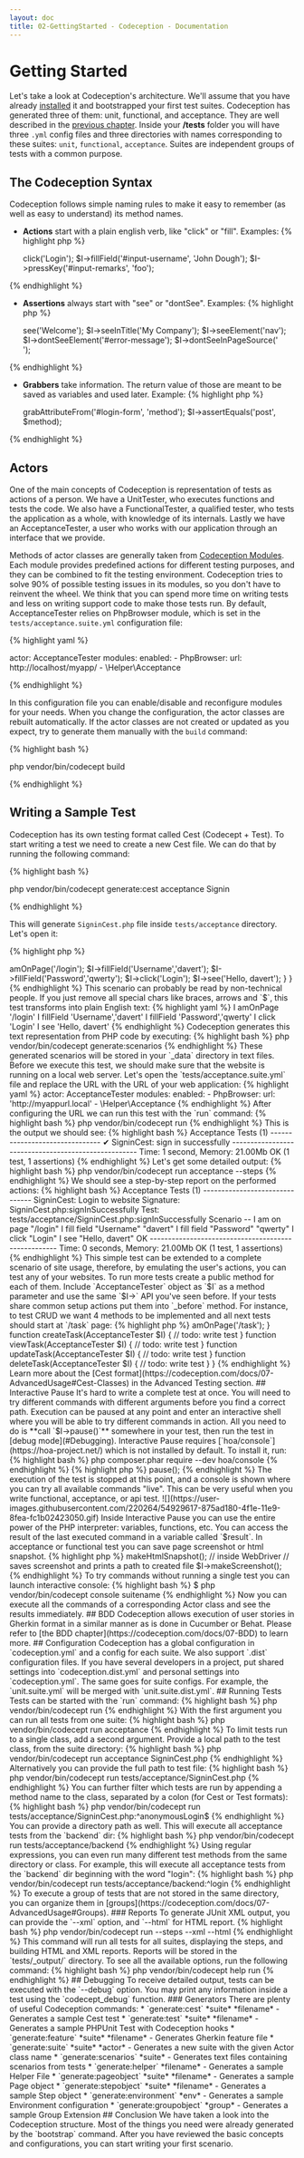 ```yaml
---
layout: doc
title: 02-GettingStarted - Codeception - Documentation
---
```


# Getting Started

Let's take a look at Codeception's architecture. We'll assume that you have already [installed](https://codeception.com/install) it
and bootstrapped your first test suites. Codeception has generated three of them: unit, functional, and acceptance.
They are well described in the [previous chapter](https://codeception.com/docs/01-Introduction). Inside your __/tests__ folder you will have three `.yml` config files and three directories
with names corresponding to these suites: `unit`, `functional`, `acceptance`. Suites are independent groups of tests with a common purpose.

## The Codeception Syntax

Codeception follows simple naming rules to make it easy to remember (as well as easy to understand) its method names.

* **Actions** start with a plain english verb, like "click" or "fill". Examples:
    {% highlight php %}

    <?php
    $I->click('Login');
    $I->fillField('#input-username', 'John Dough');
    $I->pressKey('#input-remarks', 'foo');
    
{% endhighlight %}
* **Assertions** always start with "see" or "dontSee". Examples:
    {% highlight php %}

    <?php
    $I->see('Welcome');
    $I->seeInTitle('My Company');
    $I->seeElement('nav');
    $I->dontSeeElement('#error-message');
    $I->dontSeeInPageSource('<section class="foo">');
    
{% endhighlight %}
* **Grabbers** take information. The return value of those are meant to be saved as variables and used later. Example:
    {% highlight php %}

    <?php
    $method = $I->grabAttributeFrom('#login-form', 'method');
    $I->assertEquals('post', $method);
    
{% endhighlight %}

## Actors

One of the main concepts of Codeception is representation of tests as actions of a person. We have a UnitTester, who executes functions and tests the code. We also have a FunctionalTester, a qualified tester,
who tests the application as a whole, with knowledge of its internals. Lastly we have an AcceptanceTester, a user who works with our application
through an interface that we provide.

Methods of actor classes are generally taken from [Codeception Modules](https://codeception.com/docs/06-ModulesAndHelpers). Each module provides predefined actions for different testing purposes, and they can be combined to fit the testing environment.
Codeception tries to solve 90% of possible testing issues in its modules, so you don't have to reinvent the wheel.
We think that you can spend more time on writing tests and less on writing support code to make those tests run.
By default, AcceptanceTester relies on PhpBrowser module, which is set in the `tests/acceptance.suite.yml` configuration file:

{% highlight yaml %}

actor: AcceptanceTester
modules:
    enabled:
        - PhpBrowser:
            url: http://localhost/myapp/
        - \Helper\Acceptance

{% endhighlight %}

In this configuration file you can enable/disable and reconfigure modules for your needs.
When you change the configuration, the actor classes are rebuilt automatically. If the actor classes are not created or updated as you expect,
try to generate them manually with the `build` command:

{% highlight bash %}

php vendor/bin/codecept build

{% endhighlight %}

## Writing a Sample Test

Codeception has its own testing format called Cest (Codecept + Test). 
To start writing a test we need to create a new Cest file. We can do that by running the following command:

{% highlight bash %}

php vendor/bin/codecept generate:cest acceptance Signin

{% endhighlight %}

This will generate `SigninCest.php` file inside `tests/acceptance` directory. Let's open it:

{% highlight php %}

<?php
class SigninCest
{
    function _before(AcceptanceTester $I)
    {
    }
    
    public function _after(AcceptanceTester $I)
    {        
    }

    public function tryToTest(AcceptanceTester $I)
    {
       // todo: write test
    }
}

{% endhighlight %}

We have `_before` and `_after` methods to run some common actions before and after a test. And we have a placeholder action `tryToTest` which we need to implement.
If we try to test a signin process it's a good start to test a successful signin. Let's rename this method to `signInSuccessfully`.

We'll assume that we have a 'login' page where we get authenticated by providing a username and password. 
Then we are sent to a user page, where we see the text `Hello, %username%`. Let's look at how this scenario is written in Codeception:

{% highlight php %}

<?php
class SigninCest
{
    public function signInSuccessfully(AcceptanceTester $I)
    {
        $I->amOnPage('/login');
        $I->fillField('Username','davert');
        $I->fillField('Password','qwerty');
        $I->click('Login');
        $I->see('Hello, davert');
    }
}

{% endhighlight %}

This scenario can probably be read by non-technical people. If you just remove all special chars like braces, arrows and `$`,
this test transforms into plain English text:

{% highlight yaml %}
I amOnPage '/login'
I fillField 'Username','davert'
I fillField 'Password','qwerty'
I click 'Login'
I see 'Hello, davert'

{% endhighlight %}

Codeception generates this text representation from PHP code by executing:

{% highlight bash %}

php vendor/bin/codecept generate:scenarios

{% endhighlight %}

These generated scenarios will be stored in your `_data` directory in text files.

Before we execute this test, we should make sure that the website is running on a local web server.
Let's open the `tests/acceptance.suite.yml` file and replace the URL with the URL of your web application:

{% highlight yaml %}

actor: AcceptanceTester
modules:
    enabled:
        - PhpBrowser:
            url: 'http://myappurl.local'
        - \Helper\Acceptance

{% endhighlight %}

After configuring the URL we can run this test with the `run` command:

{% highlight bash %}

php vendor/bin/codecept run

{% endhighlight %}

This is the output we should see:

{% highlight bash %}

Acceptance Tests (1) -------------------------------
✔ SigninCest: sign in successfully
----------------------------------------------------

Time: 1 second, Memory: 21.00Mb

OK (1 test, 1 assertions)

{% endhighlight %}

Let's get some detailed output:

{% highlight bash %}

php vendor/bin/codecept run acceptance --steps

{% endhighlight %}

We should see a step-by-step report on the performed actions:

{% highlight bash %}

Acceptance Tests (1) -------------------------------
SigninCest: Login to website
Signature: SigninCest.php:signInSuccessfully
Test: tests/acceptance/SigninCest.php:signInSuccessfully
Scenario --
 I am on page "/login"
 I fill field "Username" "davert"
 I fill field "Password" "qwerty"
 I click "Login"
 I see "Hello, davert"
 OK
----------------------------------------------------

Time: 0 seconds, Memory: 21.00Mb

OK (1 test, 1 assertions)

{% endhighlight %}

This simple test can be extended to a complete scenario of site usage, therefore,
by emulating the user's actions, you can test any of your websites.

To run more tests create a public method for each of them. Include `AcceptanceTester` object as `$I` as a method parameter and use the same `$I->` API you've seen before.
If your tests share common setup actions put them into `_before` method. 

For instance, to test CRUD we want 4 methods to be implemented and all next tests should start at `/task` page:

{% highlight php %}

<?php
class TaskCrudCest
{
    function _before(AcceptanceTester $I)
    {
        // will be executed at the beginning of each test
        $I->amOnPage('/task');
    }

    function createTask(AcceptanceTester $I)
    {
       // todo: write test
    }

    function viewTask(AcceptanceTester $I)
    {
       // todo: write test
    }

    function updateTask(AcceptanceTester $I)
    {
        // todo: write test
    }

    function deleteTask(AcceptanceTester $I)
    {
       // todo: write test
    }
}

{% endhighlight %}

Learn more about the [Cest format](https://codeception.com/docs/07-AdvancedUsage#Cest-Classes) in the Advanced Testing section.

## Interactive Pause

It's hard to write a complete test at once. 
You will need to try different commands with different arguments before you find a correct path.

Execution can be paused at any point and enter an interactive shell where you will be able to try different commands in action.
All you need to do is **call `$I->pause()`** somewhere in your test, then run the test in [debug mode](#Debugging).

Interactive Pause requires [`hoa/console`](https://hoa-project.net/) which is not installed by default. To install it, run:

{% highlight bash %}

php composer.phar require --dev hoa/console

{% endhighlight %}

{% highlight php %}

<?php
// use pause inside a test:
$I->pause(); 

{% endhighlight %}

The execution of the test is stopped at this point, and a console is shown where you can try all available commands "live". 
This can be very useful when you write functional, acceptance, or api test.

![](https://user-images.githubusercontent.com/220264/54929617-875ad180-4f1e-11e9-8fea-fc1b02423050.gif)

Inside Interactive Pause you can use the entire power of the PHP interpreter: variables, functions, etc.
You can access the result of the last executed command in a variable called `$result`.

In acceptance or functional test you can save page screenshot or html snapshot.

{% highlight php %}

<?php
// inside PhpBrowser, WebDriver, frameworks
// saves current HTML and prints a path to created file 
$I->makeHtmlSnapshot();

// inside WebDriver
// saves screenshot and prints a path to created file
$I->makeScreenshot();

{% endhighlight %}

To try commands without running a single test you can launch interactive console:

{% highlight bash %}

$ php vendor/bin/codecept console suitename

{% endhighlight %}

Now you can execute all the commands of a corresponding Actor class and see the results immediately.

## BDD

Codeception allows execution of user stories in Gherkin format in a similar manner as is done in Cucumber or Behat.
Please refer to [the BDD chapter](https://codeception.com/docs/07-BDD) to learn more.

## Configuration

Codeception has a global configuration in `codeception.yml` and a config for each suite. We also support `.dist` configuration files.
If you have several developers in a project, put shared settings into `codeception.dist.yml` and personal settings into `codeception.yml`.
The same goes for suite configs. For example, the `unit.suite.yml` will be merged with `unit.suite.dist.yml`.

## Running Tests

Tests can be started with the `run` command:

{% highlight bash %}

php vendor/bin/codecept run

{% endhighlight %}

With the first argument you can run all tests from one suite:

{% highlight bash %}

php vendor/bin/codecept run acceptance

{% endhighlight %}

To limit tests run to a single class, add a second argument. Provide a local path to the test class, from the suite directory:

{% highlight bash %}

php vendor/bin/codecept run acceptance SigninCest.php

{% endhighlight %}

Alternatively you can provide the full path to test file:

{% highlight bash %}

php vendor/bin/codecept run tests/acceptance/SigninCest.php

{% endhighlight %}

You can further filter which tests are run by appending a method name to the class, separated by a colon (for Cest or Test formats):

{% highlight bash %}

php vendor/bin/codecept run tests/acceptance/SigninCest.php:^anonymousLogin$

{% endhighlight %}

You can provide a directory path as well. This will execute all acceptance tests from the `backend` dir:

{% highlight bash %}

php vendor/bin/codecept run tests/acceptance/backend

{% endhighlight %}

Using regular expressions, you can even run many different test methods from the same directory or class.
For example, this will execute all acceptance tests from the `backend` dir beginning with the word "login":

{% highlight bash %}

php vendor/bin/codecept run tests/acceptance/backend:^login

{% endhighlight %}

To execute a group of tests that are not stored in the same directory, you can organize them in [groups](https://codeception.com/docs/07-AdvancedUsage#Groups).

### Reports

To generate JUnit XML output, you can provide the `--xml` option, and `--html` for HTML report.

{% highlight bash %}

php vendor/bin/codecept run --steps --xml --html

{% endhighlight %}

This command will run all tests for all suites, displaying the steps, and building HTML and XML reports. Reports will be stored in the `tests/_output/` directory.

To see all the available options, run the following command:

{% highlight bash %}

php vendor/bin/codecept help run

{% endhighlight %}

## Debugging

To receive detailed output, tests can be executed with the `--debug` option.
You may print any information inside a test using the `codecept_debug` function.

### Generators

There are plenty of useful Codeception commands:

* `generate:cest` *suite* *filename* - Generates a sample Cest test
* `generate:test` *suite* *filename* - Generates a sample PHPUnit Test with Codeception hooks
* `generate:feature` *suite* *filename* - Generates Gherkin feature file
* `generate:suite` *suite* *actor* - Generates a new suite with the given Actor class name
* `generate:scenarios` *suite* - Generates text files containing scenarios from tests
* `generate:helper` *filename* - Generates a sample Helper File
* `generate:pageobject` *suite* *filename* - Generates a sample Page object
* `generate:stepobject` *suite* *filename* - Generates a sample Step object
* `generate:environment` *env* - Generates a sample Environment configuration
* `generate:groupobject` *group* - Generates a sample Group Extension

## Conclusion

We have taken a look into the Codeception structure. Most of the things you need were already generated by the `bootstrap` command.
After you have reviewed the basic concepts and configurations, you can start writing your first scenario.
